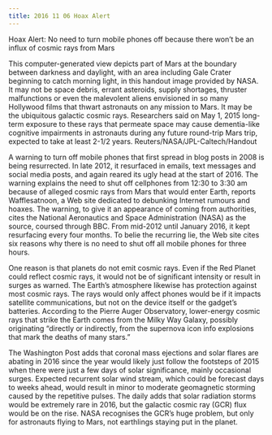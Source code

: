 ```yaml
---
title: 2016 11 06 Hoax Alert
---
```


Hoax Alert: No need to turn mobile phones off because there won’t be an influx of cosmic rays from Mars

This computer-generated view depicts part of Mars at the boundary between darkness and daylight, with an area including Gale Crater beginning to catch morning light, in this handout image provided by NASA. It may not be space debris, errant asteroids, supply shortages, thruster malfunctions or even the malevolent aliens envisioned in so many Hollywood films that thwart astronauts on any mission to Mars. It may be the ubiquitous galactic cosmic rays. Researchers said on May 1, 2015 long-term exposure to these rays that permeate space may cause dementia-like cognitive impairments in astronauts during any future round-trip Mars trip, expected to take at least 2-1/2 years.
Reuters/NASA/JPL-Caltech/Handout


A warning to turn off mobile phones that first spread in blog posts in 2008 is being resurrected. In late 2012, it resurfaced in emails, text messages and social media posts, and again reared its ugly head at the start of 2016.
The warning explains the need to shut off cellphones from 12:30 to 3:30 am because of alleged cosmic rays from Mars that would enter Earth, reports Wafflesatnoon, a Web site dedicated to debunking Internet rumours and hoaxes. The warning, to give it an appearance of coming from authorities, cites the National Aeronautics and Space Administration (NASA) as the source, coursed through BBC.
From mid-2012 until January 2016, it kept resurfacing every four months. To belie the recurring lie, the Web site cites six reasons why there is no need to shut off all mobile phones for three hours.


One reason is that planets do not emit cosmic rays. Even if the Red Planet could reflect cosmic rays, it would not be of significant intensity or result in surges as warned. The Earth’s atmosphere likewise has protection against most cosmic rays. The rays would only affect phones would be if it impacts satellite communications, but not on the device itself or the gadget’s batteries.
According to the Pierre Auger Observatory, lower-energy cosmic rays that strike the Earth comes from the Milky Way Galaxy, possibly originating “directly or indirectly, from the supernova icon info explosions that mark the deaths of many stars.”


The Washington Post adds that coronal mass ejections and solar flares are abating in 2016 since the year would likely just follow the footsteps of 2015 when there were just a few days of solar significance, mainly occasional surges. Expected recurrent solar wind stream, which could be forecast days to weeks ahead, would result in minor to moderate geomagnetic storming caused by the repetitive pulses.
The daily adds that solar radiation storms would be extremely rare in 2016, but the galactic cosmic ray (GCR) flux would be on the rise. NASA recognises the GCR’s huge problem, but only for astronauts flying to Mars, not earthlings staying put in the planet.
